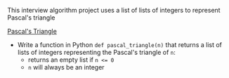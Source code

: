 
This interview algorithm project uses a list of lists of integers to represent Pascal's triangle

[Pascal's Triangle](/0-pascal_triangle.py)
* Write a function in Python `def pascal_triangle(n)` that returns a list of lists of integers representing the Pascal's triangle of `n`:
  * returns an empty list if `n <= 0`
  * `n` will always be an integer


